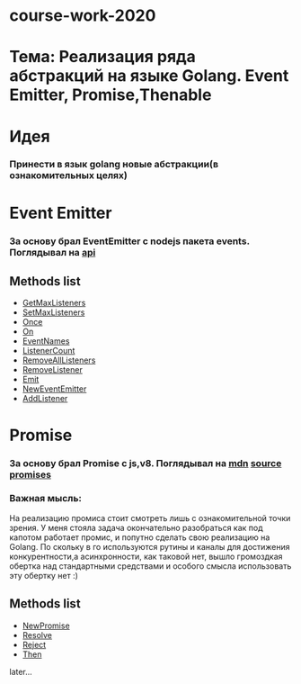 # course-work-2020

**<h1>Тема: Реализация ряда абстракций на языке Golang. Event Emitter, Promise,Thenable</h1>**
**<h1>Идея</h1>**

<h3>Принести в язык golang новые абстракции(в ознакомительных целях)</h3>

**<h1>Event Emitter</h1>**

<h3>За основу брал EventEmitter с nodejs пакета events. Поглядывал на <a href="https://nodejs.org/api/events.html">api</a></h3>

**<h2>Methods list</h2>**

- [GetMaxListeners](event-emitter/EVENT_EMITTER.md#h2method-getmaxlistenersh2)
- [SetMaxListeners](event-emitter/EVENT_EMITTER.md#h2method-setmaxlistenersh2)
- [Once](event-emitter/EVENT_EMITTER.md#h2method-onceh2)
- [On](event-emitter/EVENT_EMITTER.md#h2method-onh2)
- [EventNames](event-emitter/EVENT_EMITTER.md#h2method-eventnamesh2)
- [ListenerCount](event-emitter/EVENT_EMITTER.md#h2method-listenercounth2)
- [RemoveAllListeners](event-emitter/EVENT_EMITTER.md#h2method-removealllistenersh2)
- [RemoveListener](event-emitter/EVENT_EMITTER.md#h2method-removelistenerh2)
- [Emit](event-emitter/EVENT_EMITTER.md#h2method-emith2)
- [NewEventEmitter](event-emitter/EVENT_EMITTER.md#h2method-neweventemitterh2)
- [AddListener](event-emitter/EVENT_EMITTER.md#h2method-addlistenerh2)

**<h1>Promise</h1>**

<h3>За основу брал Promise с js,v8. Поглядывал на <a href="https://developer.mozilla.org/en-US/docs/Web/JavaScript/Reference/Global_Objects/Promise">mdn</a> <a href="https://chromium.googlesource.com/v8/v8/+/3.29.45/src/promise.js?autodive=0/">source</a> <a href="https://github.com/then/promise">promises</a></h3>

<h3>Важная мысль: </h3> 
<p>На реализацию промиса стоит смотреть лишь с ознакомительной точки зрения. У меня стояла задача окончательно разобраться как под капотом работает промис, и попутно сделать свою реализацию на Golang. По скольку в го используются рутины и каналы для достижения конкурентности,а асинхронности, как таковой нет, вышло громоздкая обертка над стандартными средствами и особого смысла использовать эту обертку нет :)</p>
<h2>Methods list</h2>

- [NewPromise](promise/PROMISE.md#h2method-newpromiseh2)
- [Resolve](promise/PROMISE.md#h2method-resolveh2)
- [Reject](promise/PROMISE.md#h2method-rejecth2)
- [Then](promise/PROMISE.md#h2method-thenh2)

later...
